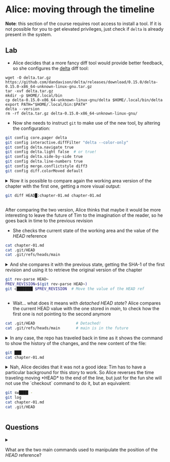 # Alice: moving through the timeline

**Note**: this section of the course requires root access to install a tool. If it is not possible for you to get elevated privileges, just check if `delta` is already present in the system.

## Lab

* Alice decides that a more fancy diff tool would provide better feedback, so she configures the [delta](https://github.com/dandavison/delta) diff tool:

```optional
wget -O delta.tar.gz https://github.com/dandavison/delta/releases/download/0.15.0/delta-0.15.0-x86_64-unknown-linux-gnu.tar.gz
tar -xvf delta.tar.gz
mkdir -p $HOME/.local/bin
cp delta-0.15.0-x86_64-unknown-linux-gnu/delta $HOME/.local/bin/delta
export PATH="$HOME/.local/bin:$PATH"
delta --version
rm -rf delta.tar.gz delta-0.15.0-x86_64-unknown-linux-gnu/
```

* Now she needs to instruct `git` to make use of the new tool, by altering the configuration:

```bash
git config core.pager delta
git config interactive.diffFilter "delta --color-only"
git config delta.navigate true
git config delta.light false  # or true!
git config delta.side-by-side true
git config delta.line-numbers true
git config merge.conflictstyle diff3
git config diff.colorMoved default
```

<details>
<summary>
Now it is possible to compare again the working area version of the chapter with the first one, getting a more visual output:

```bash
git diff HEAD█:chapter-01.md chapter-01.md
```

</summary>

---
#### Solution

```bash
git diff HEAD~:chapter-01.md chapter-01.md
```
---
</details>

After comparing the two version, Alice thinks that maybe it would be more interesting to leave the future of Tim to the imagination of the reader, so he goes back in time to the previous revision

* She checks the current state of the working area and the value of the *HEAD* reference

```bash
cat chapter-01.md
cat .git/HEAD
cat .git/refs/heads/main
```

<details>
<summary>
And she compares it with the previous state, getting the SHA-1 of the first revision and using it to retrieve the original version of the chapter

```bash
git rev-parse HEAD~
PREV_REVISION=$(git rev-parse HEAD~)
git c███████ $PREV_REVISION  # Move the value of the HEAD ref
```
</summary>

---
#### Solution

```bash
git rev-parse HEAD~
PREV_REVISION=$(git rev-parse HEAD~)
git checkout $PREV_REVISION
```
---
</details>

* Wait... what does it means with *detached HEAD state*? Alice compares the current HEAD value with the one stored in *main*, to check how the first one is not pointing to the second anymore

```bash
cat .git/HEAD                  # Detached!
cat .git/refs/heads/main       # main is in the future
```

<details>
<summary>
In any case, the repo has traveled back in time as it shows the command to show the history of the changes, and the new content of the file: 

```bash
git ███
cat chapter-01.md
```
</summary>

---
#### Solution

```bash
git log
cat chapter-01.md
```
---
</details>

<details>
<summary>
Nah, Alice decides that it was not a good idea: Tim  has to have a particular background for this story to work. So Alice reverses the time traveling moving *HEAD* to the end of the line, but just for the fun she will not use the `checkout` command to do it, but an equivalent:

```bash
git sw████ -
git log
cat chapter-01.md
cat .git/HEAD
```
</summary>

---
#### Solution

```bash
git switch - # Switch to the previously checkout branch
git log
cat chapter-01.md
cat .git/HEAD
```
---
</details>

## Questions

<details>
<summary>

What are the two main commands used to manipulate the position of the *HEAD* reference?
</summary>

---
#### Solution

```bash
git switch and git checkout
```
---
</details>

